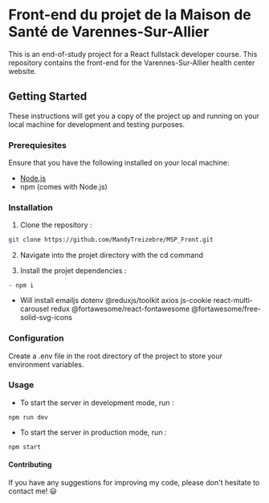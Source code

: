 # Front-end du projet de la Maison de Santé de Varennes-Sur-Allier

This is an end-of-study project for a React fullstack developer course. 
This repository contains the front-end for the Varennes-Sur-Allier health center website. 

## Getting Started 

These instructions will get you a copy of the project up and running on your local machine for development and testing purposes.

### Prerequiesites

Ensure that you have the following installed on your local machine:

- [Node.js](https://nodejs.org)
- npm (comes with Node.js)

### Installation

1. Clone the repository : 
```bash
git clone https://github.com/MandyTreizebre/MSP_Front.git
```

2. Navigate into the projet directory with the cd command

3. Install the projet dependencies : 
```
- npm i
```
- Will install emailjs dotenv @reduxjs/toolkit axios js-cookie react-multi-carousel redux @fortawesome/react-fontawesome @fortawesome/free-solid-svg-icons

### Configuration 

Create a .env file in the root directory of the project to store your environment variables. 


### Usage 

- To start the server in development mode, run : 
```
npm run dev
```

- To start the server in production mode, run :
```
npm start
```


#### Contributing
If you have any suggestions for improving my code, please don't hesitate to contact me! :smiley:

